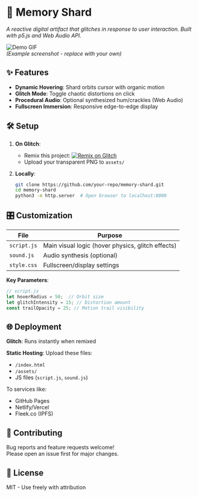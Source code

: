 
# 🌌 Memory Shard

*A reactive digital artifact that glitches in response to user interaction. Built with p5.js and Web Audio API.*

![Demo GIF](https://cdn.glitch.global/da5ab1ea-ed7c-4e18-ac7e-ca8a1904b825/shard-demo.gif?v=1)  
*(Example screenshot - replace with your own)*

## ✨ Features
- **Dynamic Hovering**: Shard orbits cursor with organic motion
- **Glitch Mode**: Toggle chaotic distortions on click
- **Procedural Audio**: Optional synthesized hum/crackles (Web Audio)
- **Fullscreen Immersion**: Responsive edge-to-edge display

## 🛠 Setup
1. **On Glitch**:
   - Remix this project: [![Remix on Glitch](https://cdn.glitch.com/2703baf2-b643-4da7-ab91-7ee2a2d00b5b%2Fremix-button.svg)](https://glitch.com/edit/#!/remix/memory-shard-orbit)
   - Upload your transparent PNG to `assets/`

2. **Locally**:
   ```bash
   git clone https://github.com/your-repo/memory-shard.git
   cd memory-shard
   python3 -m http.server  # Open browser to localhost:8000
   ```
   
## 🎛 Customization

| File        | Purpose                                   |
|-------------|-------------------------------------------|
| `script.js` | Main visual logic (hover physics, glitch effects) |
| `sound.js`  | Audio synthesis (optional)                |
| `style.css` | Fullscreen/display settings               |

**Key Parameters**:
```javascript
// script.js
let hoverRadius = 50;  // Orbit size
let glitchIntensity = 15; // Distortion amount
const trailOpacity = 25; // Motion trail visibility
```
## 🌐 Deployment

**Glitch**: Runs instantly when remixed

**Static Hosting**: Upload these files:
- `/index.html`
- `/assets/` 
- JS files (`script.js`, `sound.js`)

To services like:
- GitHub Pages
- Netlify/Vercel 
- Fleek.co (IPFS)

## 🤝 Contributing

Bug reports and feature requests welcome!  
Please open an issue first for major changes.

## 📄 License 

MIT - Use freely with attribution